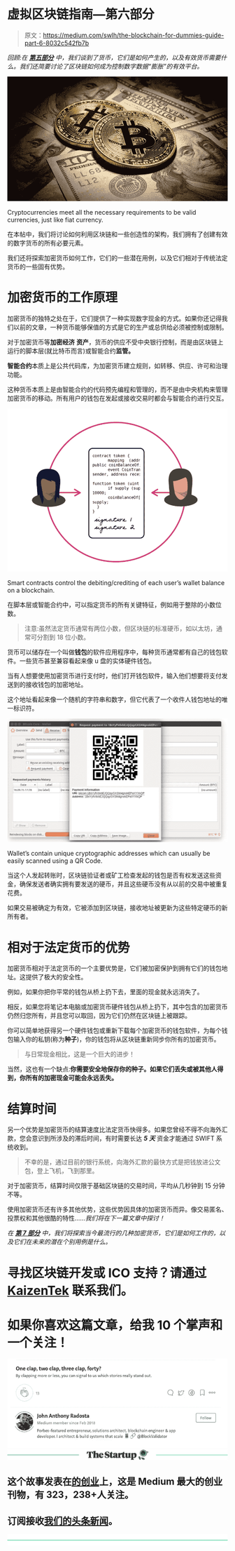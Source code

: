 # 虚拟区块链指南—第六部分

> 原文：<https://medium.com/swlh/the-blockchain-for-dummies-guide-part-6-8032c542fb7b>

*回顾:在* [***第五部分***](/@jradosta/the-blockchain-for-dummies-guide-part-5-4250b5ab5267) *中，我们谈到了货币，它们是如何产生的，以及有效货币需要什么。我们还简要讨论了区块链如何成为控制数字数据“膨胀”的有效平台。*

![](img/5bd270fc20e1cdd4f8854e907ec64527.png)

Cryptocurrencies meet all the necessary requirements to be valid currencies, just like fiat currency.

在本帖中，我们将讨论如何利用区块链和一些创造性的架构，我们拥有了创建有效的数字货币的所有必要元素。

我们还将探索加密货币如何工作，它们的一些潜在用例，以及它们相对于传统法定货币的一些固有优势。

# 加密货币的工作原理

加密货币的独特之处在于，它们提供了一种实现数字现金的方式。如果你还记得我们以前的文章，一种货币能够保值的方式是它的生产或总供给必须被控制或限制。

对于加密货币等**加密经济** **资产**，货币的供应不受中央银行控制，而是由区块链上运行的脚本层(就比特币而言)或智能合约**监管。**

**智能合约**本质上是公共代码库，为加密货币建立规则，如转移、供应、许可和治理功能。

这种货币本质上是由智能合约的代码预先编程和管理的，而不是由中央机构来管理加密货币的移动。所有用户的钱包在发起或接收交易时都会与智能合约进行交互。

![](img/f12bd76c3ad2af60935c68ab7a06c796.png)

Smart contracts control the debiting/crediting of each user’s wallet balance on a blockchain.

在脚本层或智能合约中，可以指定货币的所有关键特征，例如用于整除的小数位数。

> 注意:虽然法定货币通常有两位小数，但区块链的标准硬币，如以太坊，通常可分割到 18 位小数。

货币可以储存在一个叫做**钱包**的软件应用程序中，每种货币通常都有自己的钱包软件。一些货币甚至兼容看起来像 u 盘的实体硬件钱包。

当有人想要使用加密货币进行支付时，他们打开钱包软件，输入他们想要将支付发送到的接收钱包的加密地址。

这个地址看起来像一个随机的字符串和数字，但它代表了一个收件人钱包地址的唯一标识符。

![](img/8fdc917e4719294d9e900ea15e11960a.png)

Wallet’s contain unique cryptographic addresses which can usually be easily scanned using a QR Code.

当这个人发起转账时，区块链验证者或矿工检查发起的钱包是否有权发送这些资金，确保发送者确实拥有要发送的硬币，并且这些硬币没有从以前的交易中被重复花费。

如果交易被确定为有效，它被添加到区块链，接收地址被更新为这些特定硬币的新所有者。

# 相对于法定货币的优势

加密货币相对于法定货币的一个主要优势是，它们被加密保护到拥有它们的钱包地址。这提供了极大的安全性。

例如，如果你把你平常的钱包从桥上扔下去，里面的现金就永远消失了。

相反，如果您将笔记本电脑或加密货币硬件钱包从桥上扔下，其中包含的加密货币仍然归您所有，并且您可以取回，因为它们仍然在区块链上被跟踪。

你可以简单地获得另一个硬件钱包或重新下载每个加密货币的钱包软件，为每个钱包输入你的私钥(称为**种子**)，你的钱包将从区块链重新同步你所有的加密货币。

> 与日常现金相比，这是一个巨大的进步！

当然，这也有一个缺点:**你需要安全地保存你的种子。如果它们丢失或被其他人得到，你所有的加密现金可能会永远丢失。**

# 结算时间

另一个优势是加密货币的结算速度比法定货币快得多。如果您曾经不得不向海外汇款，您会意识到所涉及的滞后时间，有时需要长达 ***5 天*** 资金才能通过 SWIFT 系统收到。

> 不幸的是，通过目前的银行系统，向海外汇款的最快方式是把钱放进公文包，登上飞机，飞到那里。

对于加密货币，结算时间仅限于基础区块链的交易时间，平均从几秒钟到 15 分钟不等。

使用加密货币还有许多其他优势，这些优势因具体的加密货币而异。像交易匿名、投票权和其他很酷的特性……*我们将在下一篇文章中探讨！*

*在* [***第 7 部分***](/@jradosta/the-blockchain-for-dummies-guide-part-7-8e4116b1e8d8) *中，我们将探索当今最流行的几种加密货币，它们是如何工作的，以及它们在未来的潜在个别用例是什么。*

# 寻找区块链开发或 ICO 支持？请通过 [KaizenTek](http://www.kaizentek.io) 联系我们。

# 如果你喜欢这篇文章，给我 10 个掌声和一个关注！

![](img/dcfc5c153306f679a626b48f2f9991d1.png)[![](img/308a8d84fb9b2fab43d66c117fcc4bb4.png)](https://medium.com/swlh)

## 这个故事发表在[的创业](https://medium.com/swlh)上，这是 Medium 最大的创业刊物，有 323，238+人关注。

## 订阅接收[我们的头条新闻](http://growthsupply.com/the-startup-newsletter/)。

[![](img/b0164736ea17a63403e660de5dedf91a.png)](https://medium.com/swlh)